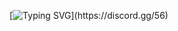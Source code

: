 [![Typing SVG](https://readme-typing-svg.herokuapp.com?lines=Hello+there%2C+I'm+0xfff0500!)](https://discord.gg/56)
